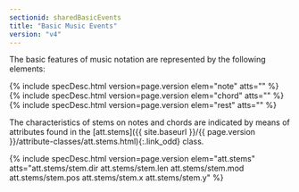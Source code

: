 ```yaml
---
sectionid: sharedBasicEvents
title: "Basic Music Events"
version: "v4"
---
```




The basic features of music notation are represented by the following elements:



{% include specDesc.html version=page.version elem="note" atts="" %}
{% include specDesc.html version=page.version elem="chord" atts="" %}
{% include specDesc.html version=page.version elem="rest" atts="" %}



The characteristics of stems on notes and chords are indicated by means of attributes
found
in the [att.stems]({{ site.baseurl }}/{{ page.version }}/attribute-classes/att.stems.html){:.link_odd} class.



{% include specDesc.html version=page.version elem="att.stems" atts="att.stems/stem.dir att.stems/stem.len att.stems/stem.mod att.stems/stem.pos att.stems/stem.x att.stems/stem.y" %}

